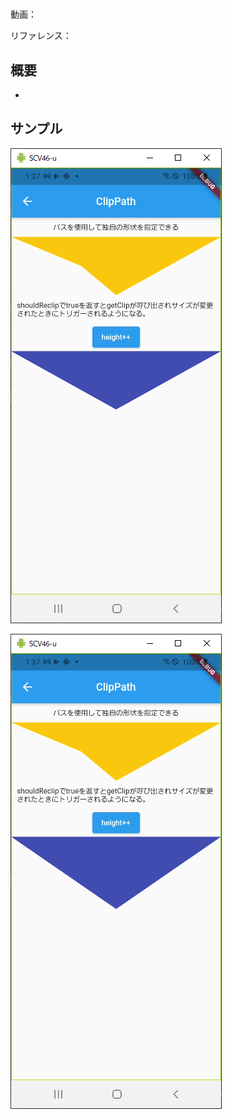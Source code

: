 #

動画：

リファレンス：

## 概要

-

## サンプル

![image-20210915013740363](img/%2373_ClipPath/image-20210915013740363.png)

![image-20210915013751465](img/%2373_ClipPath/image-20210915013751465.png)
